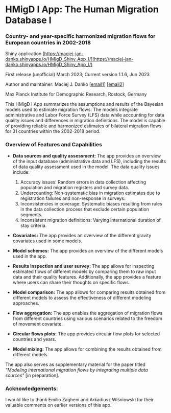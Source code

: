 # HMigD I App: The Human Migration Database I
### Country- and year-specific harmonized migration flows for European countries in 2002-2018

Shiny application [https://maciej-jan-danko.shinyapps.io/HMigD_Shiny_App_I/](https://maciej-jan-danko.shinyapps.io/HMigD_Shiny_App_I/)

First release (unofficial) March 2023; Current version 1.1.6, Jun 2023

Author and maintainer: Maciej J. Dańko [[email1](mailto:danko@demogr.mpg)] [[email2](mailto:maciej.danko@gmail.com)]

Max Planck Institute for Demographic Research, Rostock, Germany

This HMigD I App summarizes the assumptions and results of the Bayesian models used to estimate migration flows. The models integrate administrative and Labor Force Survey (LFS) data while accounting for data quality issues and differences in migration definitions. The model is capable of providing reliable and harmonized estimates of bilateral migration flows for 31 countries within the 2002-2018 period.

### Overview of Features and Capabilities

- **Data sources and quality assessment:** The app provides an overview of the input database (administrative data and LFS), including the results of data quality assessment used in the model. The data quality issues include:
    1. Accuracy issues: Random errors in data collection affecting population and migration registers and survey data.
    2. Undercounting: Non-systematic bias in migration estimates due to registration failures and non-response in surveys.
    3. Inconsistencies in coverage: Systematic biases resulting from rules in the data collection process that exclude certain population segments.
    4. Inconsistent migration definitions: Varying international duration of stay criteria.

- **Covariates:** The app provides an overview of the different gravity covariates used in some models.

- **Model schemes:** The app provides an overview of the different models used in the app.

- **Results inspection and user survey:** The app allows for inspecting estimated flows of different models by comparing them to raw input data and their quality features. Additionally, the app provides a feature where users can share their thoughts on specific flows.

- **Model comparison:** The app allows for comparing results obtained from different models to assess the effectiveness of different modeling approaches.

- **Flow aggregation:** The app enables the aggregation of migration flows from different countries using various scenarios related to the freedom of movement covariate.

- **Circular flows plots:** The app provides circular flow plots for selected countries and years.

- **Model mixing:** The app allows for combining the results obtained from different models.

The app also serves as supplementary material for the paper titled *"Modeling international migration flows by integrating multiple data sources"* [in preparation].

### Acknowledgements:
I would like to thank Emilio Zagheni and Arkadiusz Wiśniowski for their valuable comments on earlier versions of this app.
